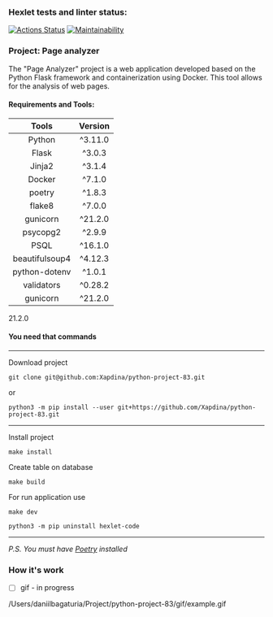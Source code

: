 ### Hexlet tests and linter status:

[![Actions Status](https://github.com/Xapdina/python-project-83/actions/workflows/hexlet-check.yml/badge.svg)](https://github.com/Xapdina/python-project-83/actions)
[![Maintainability](https://api.codeclimate.com/v1/badges/4e53a9e945434005fb08/maintainability)](https://codeclimate.com/github/Xapdina/python-project-83/maintainability)

### Project: Page analyzer

The "Page Analyzer" project is a web application developed based on the Python Flask framework and containerization
using Docker.
This tool allows for the analysis of web pages.

#### Requirements and Tools:

|     Tools      | Version |
|:--------------:|:-------:|
|     Python     | ^3.11.0 |
|     Flask      | ^3.0.3  |
|     Jinja2     | ^3.1.4  |
|     Docker     | ^7.1.0  |
|     poetry     | ^1.8.3  |
|     flake8     | ^7.0.0  |
|    gunicorn    | ^21.2.0 |
|    psycopg2    | ^2.9.9  |
|      PSQL      | ^16.1.0 |
| beautifulsoup4 | ^4.12.3 |
| python-dotenv  | ^1.0.1  |
|   validators   | ^0.28.2 |
|    gunicorn    | ^21.2.0 |

21.2.0

#### You need that commands

___
Download project

```shell
git clone git@github.com:Xapdina/python-project-83.git
```

or

```shell
python3 -m pip install --user git+https://github.com/Xapdina/python-project-83.git
```

___
Install project

```shell
make install
```

Create table on database

```shell
make build
```

For run application use

```shell
make dev 
```

```shell
python3 -m pip uninstall hexlet-code
```

___
*P.S.* *You must have [Poetry](https://python-poetry.org) installed*

### How it's work

- [ ] gif - in progress



/Users/daniilbagaturia/Project/python-project-83/gif/example.gif